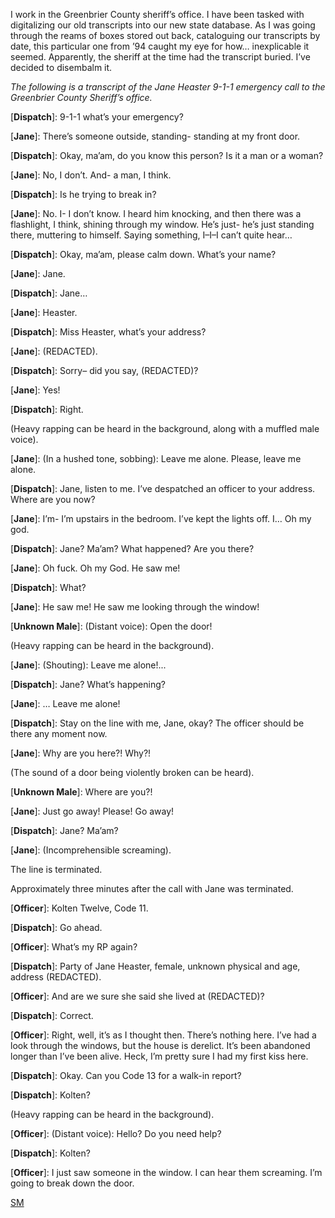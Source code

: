 I work in the Greenbrier County sheriff’s office. I have been tasked with digitalizing our old transcripts into our new state database. As I was going through the reams of boxes stored out back, cataloguing our transcripts by date, this particular one from ’94 caught my eye for how… inexplicable it seemed. Apparently, the sheriff at the time had the transcript buried. I’ve decided to disembalm it.

*The following is a transcript of the Jane Heaster 9-1-1 emergency call to the Greenbrier County Sheriff’s office.*

\[**Dispatch**\]:	9-1-1 what’s your emergency? 

\[**Jane**\]:	There’s someone outside, standing- standing at my front door. 

\[**Dispatch**\]:	Okay, ma’am, do you know this person? Is it a man or a woman? 

\[**Jane**\]:	No, I don’t. And- a man, I think. 

\[**Dispatch**\]:	Is he trying to break in? 

\[**Jane**\]:	No. I- I don’t know. I heard him knocking, and then there was a flashlight, I think, shining through my window. He’s just- he’s just standing there, muttering to himself. Saying something, I–I–I can’t quite hear… 

\[**Dispatch**\]:	Okay, ma’am, please calm down. What’s your name? 

\[**Jane**\]:	Jane. 

\[**Dispatch**\]:	Jane… 

\[**Jane**\]:	Heaster. 

\[**Dispatch**\]:	Miss Heaster, what’s your address? 

\[**Jane**\]:	(REDACTED). 

\[**Dispatch**\]:	Sorry– did you say, (REDACTED)? 

\[**Jane**\]:	Yes! 

\[**Dispatch**\]:	Right. 

(Heavy rapping can be heard in the background, along with a muffled male voice). 

\[**Jane**\]:	(In a hushed tone, sobbing): Leave me alone. Please, leave me alone. 

\[**Dispatch**\]:	Jane, listen to me. I’ve despatched an officer to your address. Where are you now? 

\[**Jane**\]:	I’m- I’m upstairs in the bedroom. I’ve kept the lights off. I… Oh my god. 

\[**Dispatch**\]:	Jane? Ma’am? What happened? Are you there? 

\[**Jane**\]:	Oh fuck. Oh my God. He saw me! 

\[**Dispatch**\]:	What? 

\[**Jane**\]:	He saw me! He saw me looking through the window! 

\[**Unknown Male**\]:	(Distant voice): Open the door! 

(Heavy rapping can be heard in the background). 

\[**Jane**\]:	(Shouting): Leave me alone!... 

\[**Dispatch**\]:	Jane? What’s happening? 

\[**Jane**\]:	… Leave me alone! 

\[**Dispatch**\]:	Stay on the line with me, Jane, okay? The officer should be there any moment now. 

\[**Jane**\]:	Why are you here?! Why?! 

(The sound of a door being violently broken can be heard). 

\[**Unknown Male**\]:	Where are you?! 

\[**Jane**\]:	Just go away! Please! Go away! 

\[**Dispatch**\]:	Jane? Ma’am? 

\[**Jane**\]:	(Incomprehensible screaming). 

The line is terminated. 

Approximately three minutes after the call with Jane was terminated. 

\[**Officer**\]:	Kolten Twelve, Code 11. 

\[**Dispatch**\]:	Go ahead. 

\[**Officer**\]:	What’s my RP again? 

\[**Dispatch**\]:	Party of Jane Heaster, female, unknown physical and age, address (REDACTED). 

\[**Officer**\]:	And are we sure she said she lived at (REDACTED)? 

\[**Dispatch**\]:	Correct. 

\[**Officer**\]:	Right, well, it’s as I thought then. There’s nothing here. I’ve had a look through the windows, but the house is derelict. It’s been abandoned longer than I’ve been alive. Heck, I’m pretty sure I had my first kiss here. 

\[**Dispatch**\]:	Okay. Can you Code 13 for a walk-in report? 

\[**Dispatch**\]:	Kolten? 

(Heavy rapping can be heard in the background). 

\[**Officer**\]:	(Distant voice): Hello? Do you need help? 

\[**Dispatch**\]:	Kolten? 

\[**Officer**\]:	I just saw someone in the window. I can hear them screaming. I’m going to break down the door.

[SM](https://www.reddit.com/r/SecretMortician/)